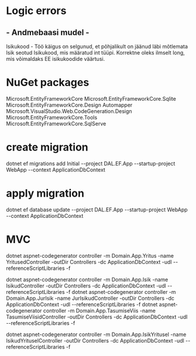 # Logic errors
## - Andmebaasi mudel - 
Isikukood - Töö käigus on selgunud, et põhjalikult on jäänud läbi mõtlemata Isik seotud Isikukood, mis määratud int tüüpi. Korrektne oleks ilmselt long, mis võimaldaks EE isikukoodide väärtusi.

# NuGet packages
Microsoft.EntityFrameworkCore
Microsoft.EntityFrameworkCore.Sqlite
Microsoft.EntityFrameworkCore.Design
Automapper
Microsoft.VisualStudio.Web.CodeGeneration.Design
Microsoft.EntityFrameworkCore.Tools
Microsoft.EntityFrameworkCore.SqlServe

# create migration
dotnet ef migrations add Initial --project DAL.EF.App --startup-project WebApp --context ApplicationDbContext

# apply migration
dotnet ef database update --project DAL.EF.App --startup-project WebApp --context ApplicationDbContext

# MVC
dotnet aspnet-codegenerator controller -m Domain.App.Yritus -name YritusedController -outDir Controllers -dc ApplicationDbContext  -udl --referenceScriptLibraries -f

dotnet aspnet-codegenerator controller -m Domain.App.Isik -name IsikudController -outDir Controllers -dc ApplicationDbContext  -udl --referenceScriptLibraries -f
dotnet aspnet-codegenerator controller -m Domain.App.JurIsik -name JurIsikudController -outDir Controllers -dc ApplicationDbContext  -udl --referenceScriptLibraries -f
dotnet aspnet-codegenerator controller -m Domain.App.TasumiseViis -name TasumiseViisidController -outDir Controllers -dc ApplicationDbContext  -udl --referenceScriptLibraries -f

dotnet aspnet-codegenerator controller -m Domain.App.IsikYritusel -name IsikudYrituselController -outDir Controllers -dc ApplicationDbContext  -udl --referenceScriptLibraries -f